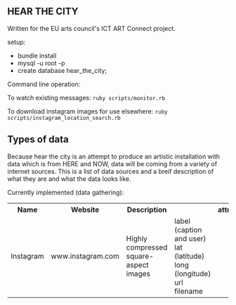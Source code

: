 HEAR THE CITY
-------------

Written for the EU arts council's ICT ART Connect project.

setup:

* bundle install
* mysql -u root -p
* create database hear_the_city;

Command line operation: 

To watch existing messages:
`ruby scripts/monitor.rb`

To download instagram images for use elsewhere:
`ruby scripts/instagram_location_search.rb`

Types of data
-------------

Because hear the city is an attempt to produce an artistic installation with data which is from HERE and NOW, data will be coming from a variety of internet sources. This is a list of data sources and a breif description of what they are and what the data looks like.

Currently implemented (data gathering):

<table>
  <tr>
    <th>Name</th>
    <th>Website</th>
    <th>Description<th>
    <th>attributes</th>
  </tr>
  <tr>
    <td>Instagram</td>
    <td>www.instagram.com</td>
    <td>Highly compressed square-aspect images</td>
    <td>
      label (caption and user)<br/>
      lat (latitude)<br/>
      long (longitude)<br/>
      url<br/>
      filename<br/>
    </td>
  </tr>
</table>
